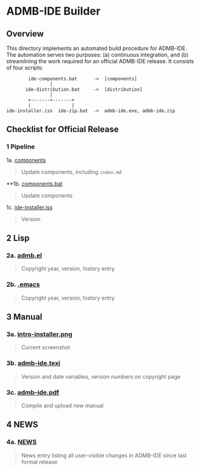 # ADMB-IDE Builder

## Overview

This directory implements an automated build procedure for ADMB-IDE. The
automation serves two purposes: (a) continuous integration, and (b) streamlining
the work required for an official ADMB-IDE release. It consists of four scripts:

```
        ide-components.bat      ->  [components]
                |
       ide-distribution.bat     ->  [distribution]
                |
        +-------+-------+
        |               |
ide-installer.iss  ide-zip.bat  ->  admb-ide.exe, admb-ide.zip
```

## Checklist for Official Release

### 1 Pipeline

1a. [components](https://github.com/admb-project/admb-project.github.io/tree/master/tools/admb-ide/components)
> Update components, including `index.md`

**1b. [components.bat](https://github.com/admb-project/admb/blob/master/contrib/ide/builder/ide-components.bat)
> Update components

1c. [ide-installer.iss](https://github.com/admb-project/admb/blob/master/contrib/ide/builder/ide-installer.iss)
> Version

## 2 Lisp

### 2a. [admb.el](https://github.com/admb-project/admb/blob/master/contrib/emacs/admb.el)
> Copyright year, version, history entry

### 2b. [.emacs](https://github.com/admb-project/admb/blob/master/contrib/ide/dot/.emacs)
> Copyright year, version, history entry

## 3 Manual

### 3a. [intro-installer.png](https://github.com/admb-project/admb/blob/master/contrib/ide/manual/intro-installer.png)
> Current screenshot

### 3b. [admb-ide.texi](https://github.com/admb-project/admb/blob/master/contrib/ide/manual/admb-ide.texi)
> Version and date variables, version numbers on copyright page

### 3c. [admb-ide.pdf](https://github.com/admb-project/admb-project.github.io/tree/master/tools/admb-ide/admb-ide.pdf)
> Compile and upload new manual

## 4 NEWS

### 4a. [NEWS](https://github.com/admb-project/admb/blob/master/contrib/ide/NEWS)
> News entry listing all user-visible changes in ADMB-IDE since last formal release

